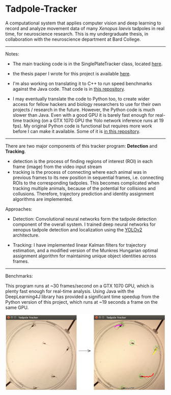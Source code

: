 # Tadpole-Tracker
A computational system that applies computer vision and deep learning to record and analyze movement data of many *Xenopus laevis* tadpoles in real time, for neuroscience research. This is my undergraduate thesis, in collaboration with the neuroscience department at Bard College.

-----
Notes: 


- The main tracking code is in the SinglePlateTracker class, located [here](src/main/java/sproj/tracking/).

- the thesis paper I wrote for this project is available [here](/paper/senior_thesis.pdf).

- I'm also working on translating it to C++ to run speed benchmarks against the Java code. That code is in [this repository](https://github.com/alexander-hamme/Tadpole-Tracker-Cpp).

- I may eventually translate the code to Python too, to create wider access for fellow hackers and biology researchers to use for their own projects / research in the future. However, the Python code is much slower than Java. Even with a good GPU it is barely fast enough for real-time tracking (on a GTX 1070 GPU the Yolo network inference runs at 19 fps). My original Python code is functional but requires more work before I can make it available. Some of it is [in this repository](https://github.com/alexander-hamme/Tadpole-Tracker-Python).

-----

There are two major components of this tracker program: **Detection** and **Tracking**.
  * detection is the process of finding regions of interest (ROI) in each frame (image) from the video input stream
  * tracking is the process of connecting where each animal was in previous frames to its new position in sequential frames, 
    i.e. connecting ROIs to the corresponding tadpoles. This becomes complicated when tracking multiple animals, because of the potential for collisions and collusions. Therefore, trajectory prediction and identity assignment algorithms are implemented.

Approaches:

  * Detection: Convolutional neural networks form the tadpole detection component of the overall system. I trained deep neural networks for xenopus tadpole detection and localization using the [YOLOv2](https://pjreddie.com/darknet/yolov2/) architecture.

  * Tracking: I have implemented linear Kalman filters for trajectory estimation, and a modified version of the Munkres Hungarian optimal assignment algorithm for maintaining unique object identities across frames.

-----

Benchmarks:

This program runs at ~30 frames/second on a GTX 1070 GPU, which is plenty fast enough for real-time analysis. Using Java with the DeepLearning4J library has provided a significant time speedup from the Python version of this project, which runs at ~19 seconds a frame on the same GPU.

![Uh oh, it appears the image  didn't load. Please find the proof of concept at /samples/tracking.png in this repositiory.](/sample/tracker.png?raw=true "Proof of Concept")

